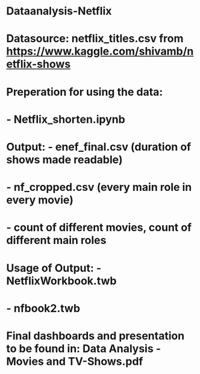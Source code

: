 # Dataanalysis-Netflix
#
# Datasource: netflix_titles.csv from https://www.kaggle.com/shivamb/netflix-shows
# Preperation for using the data:
#   - Netflix_shorten.ipynb
#       Output: - enef_final.csv (duration of shows made readable)
#               - nf_cropped.csv (every main role in every movie)
#               - count of different movies, count of different main roles
#
# Usage of Output:  - NetflixWorkbook.twb
#                   - nfbook2.twb
#
# Final dashboards and presentation to be found in: Data Analysis - Movies and TV-Shows.pdf
